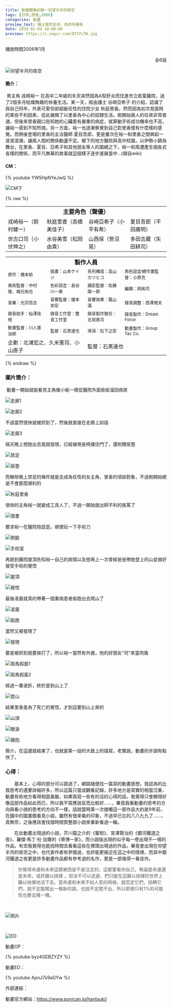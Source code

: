 ```yaml
---
title: 動畫觀看紀錄－仰望半月的夜空
tags: [日常,戀愛,2006]
categories: 動畫
preview_text: 賭上我的生命，為你所擁有
date: 2019-01-04 10:00:00
preview: https://i.imgur.com/QT37LTW.jpg
---
```


播放時間2006年1月

<div align="right">全6話</div>

![仰望半月的夜空](https://i.imgur.com/TUaGTsn.jpg)



#### 簡介：

​	男主角 戎崎裕一 在高中二年級的冬天突然因為A型肝炎而住進市立若葉醫院，過了2個多月枯燥無趣的休養生活。某一天，經由護士 谷崎亞希子 的介紹，認識了與自己同年，外表可愛但卻超級任性的住院少女 秋庭里香。然而因為初次見面時的某些不利因素，從此展開了以里香為中心的奴隸生活。剛開始兩人的往來非常普通，但後來里香親口告知她的心臟患有嚴重的病症，就算動手術成功機率也不高，讓裕一感到不知所措。另一方面，裕一也逐漸察覺到自己對里香懷有什麼樣的感覺。而稍後登場的里香的主治醫師 夏目吾郎，更是屢次在裕一和里香之間興起一波波浪潮，讓兩人間的關係動盪不定。鄉下的地方醫院與高中校園，以伊勢小鎮為舞台，在里香、夏目、亞希子和其他朋友等人的圍繞之下，裕一和周遭產生個各式各樣的關係，而平凡無華的故事就這個樣子逐步進展當中…(擷自wiki)

#### CM：

{% youtube YW5HpNYeJwQ %}



![CM下](https://i.imgur.com/3fXyEWG.jpg)

{% raw %}

<table width="100%" style="table-layout:fixed">
	<tr>
        <td colspan=4><center><font size=4><b>主要角色（聲優）</b></center></td>
	</tr>
	<tr>
		<td><font size=3>戎崎裕一（鈴村健一）</font></td>
        <td><font size=3>秋庭里香（高橋美佳子）</font></td>
		<td><font size=3>谷崎亞希子（小平有希）</font></td>
		<td><font size=3>夏目吾郎（平田廣明）</font></td>
	</tr>
	<tr>
		<td><font size=3>世古口司（小伏伸之）</font></td>
        <td><font size=3>水谷美雪（松岡由貴）</font></td>
		<td><font size=3>山西保（笹沼晃）</font></td>
		<td><font size=3>多田吉藏（矢田耕司）</font></td>
	</tr>
</table>

<table width="100%" style="table-layout:fixed">
	<tr>
        <td colspan=4><center><font size=4><b>製作人員</b></center></td>
	</tr>
	<tr>
		<td><font size=2.5>原作：橋本紡</font></td>
		<td><font size=2.5>插畫：山本ケイジ</font></td>
		<td><font size=2.5>系列構成：高山カツヒコ</font></td>
		<td><font size=2.5>角色設定∕總作畫監督：小原充</font></td>
	</tr>
	<tr>
		<td><font size=2.5>美術監督：中村隆、楠元祐也</font></td>
		<td><font size=2.5>色彩設定：長谷川一美</font></td>
		<td><font size=2.5>攝影監督：佐藤陽一郎</font></td>
		<td><font size=2.5>編輯：岡祐司</font></td>
	</tr>
	<tr>
		<td><font size=2.5>音樂：光宗信吉</font></td>
		<td><font size=2.5>音響監督：榎本崇宏</font></td>
		<td><font size=2.5>音響效果：蔭山滿</font></td>
		<td><font size=2.5>錄音調整：西澤規夫</font></td>
	</tr>
	<tr>
		<td><font size=2.5>錄音助手：杣澤佳枝</font></td>
		<td><font size=2.5>錄音工作室：整音工作室</font></td>
		<td><font size=2.5>錄音製作擔任：北垣貴司</font></td>
		<td><font size=2.5>錄音製作：Dream Force</font></td>
	</tr>
    	<tr>
		<td><font size=2.5>動畫監督：川人憲治郎</font></td>
		<td><font size=2.5>監督：石黑達也</font></td>
		<td><font size=2.5>導演：松下之宏</font></td>
		<td><font size=2.5>動畫製作：Group Tac Co.</font></td>
	</tr>
	<tr>
		<td colspan=2.5>企劃：北浦宏之、久米憲司、小山直子<font size=2.5></font></td>
        <td colspan=2.5>監督：石黑達也<font size=2.5></font></td>
	</tr>
</table>


{% endraw %}



### 圖片簡介：

​	動畫一開始就能看見主角像小偷一樣從醫院外面偷偷溜回病房

![走廊1](https://i.imgur.com/5LBLVcI.jpg)

![走廊2](https://i.imgur.com/iwDl2TE.jpg)

不過當然很快就被抓到了，然後就直接在走廊上訓話

![走廊3](https://i.imgur.com/yRaYe9W.jpg)

隔天晚上想跑出去晃就發現，已經被用長椅擋住門了，還附贈尿壺

![禁足](https://i.imgur.com/fes8D9E.jpg)

![尿壺](https://i.imgur.com/Fnho3VC.jpg)

而解除晚上禁足的條件就是去成為任性的女主角，里香的頃訴對象，不過剛開始總是不會那麼順利的

![秋庭里香](https://i.imgur.com/LLQnvMV.jpg)

很快的主角裕一就變成工具人了，不過一開始就出師不利的挨罵了

![借書](https://i.imgur.com/3E27IUj.jpg)

要求裕一在醫院陪逛逛，順便玩一下手術刀

![側臉](https://i.imgur.com/wGiCFrO.jpg)

![手術室](https://i.imgur.com/DhOhxtp.jpg)

再跑到醫院屋頂告知裕一自己的病情以及想再上一次曾經爸爸帶她登上的山並做好接受手術的覺悟

![屋頂](https://i.imgur.com/LLFSIqM.jpg)

![覺悟](https://i.imgur.com/7R1Ao3j.jpg)

最後凌晨就真的帶著一個重病患者偷跑出去爬山了

![凌晨](https://i.imgur.com/hdovzEh.jpg)

![偷跑](https://i.imgur.com/SAQ4o2m.jpg)

當然又被發現了

![發現](https://i.imgur.com/bOUn3DT.jpg)

要是被抓到就要挨打了，所以裕一當然有外援，他的好朋友"司"來當肉盾

![斑馬假面1](https://i.imgur.com/IZhSJ0l.jpg)

![斑馬假面2](https://i.imgur.com/3FPj8BN.jpg)

經過一番波折，終於是到山上了

![登山](https://i.imgur.com/oveOmiq.jpg)

結果里香是為了死亡的覺悟，才到這要到山上來的

![山頂](https://i.imgur.com/VG7KWlY.jpg)

![眼淚](https://i.imgur.com/BwSH6IR.jpg)

![擁抱](https://i.imgur.com/8TET3Tw.jpg)

簡介，在這邊就結束了，也就是第一話的大致上的描寫，老實說，動畫的步調有點快了。

### 心得：

　　基本上，心得的部分可以跳過了，網路隨便找一篇寫的動畫感想，我認為的比我思考的還要詳細許多，所以這篇只當成觀看記錄，許多地方是寫實的相當沉重，動畫有些地方看得相當鼻酸，如果我寫一些有的沒的心得的話，我覺得只會顯得好像這部作品如此而已，所以我不寫應該反而比較好......，畢竟我看動畫的思考的方向與看小說的思考的方向不一樣，話說當時第一次接觸這一部作品大約是9年前，在國中的圖書館看見小說，雖然有借來看的印象，不過早已忘的八八九九了......，真無奈，之後應該會找個時間買整部小說來重新看過一輪。

　　在此動畫出現過的小說，芥川龍之介的《蜜柑》、宮澤賢治的《銀河鐵道之夜》、羅傑·馬丁·杜·加爾的《蒂博一家》，而小說版出現的似乎每一卷出現不一樣的作品，有空我覺得也能找時間去看看這些在裡頭出現過的作品，畢竟會出現在仰望半月的夜空之中，也代表作者有參閱過，也許能更接近在這之中的情境，而其中銀河鐵道之夜更是許多動畫作品都有參考過的名作，更是一部值得一看佳作。

> 你覺得命運和未來這類東西是不是注定的，這都要看你自己，無論是命運還是未來，或許難以抉擇 ，但決不可以逃避，們只能在這難以抉擇的世界上難以抉擇地活下去，當命運和未來不如人意的時候，就否定它們，扭轉它們，說不定能闖出一條新的路，也說不定闖不出，所以即便只有1%的可能性也要去賭一賭。



​	

![照片](https://i.imgur.com/kR70fu2.jpg)

​	

![ED](https://i.imgur.com/4zH7i5k.jpg)



動畫OP：

{% youtube byz4GEBZYZY %}

<p>

動畫ED：

{% youtube ApnJ7s9aGYw %}

<p>

外部連結：

動畫官方網站：https://www.ponican.jp/hantsuki/
